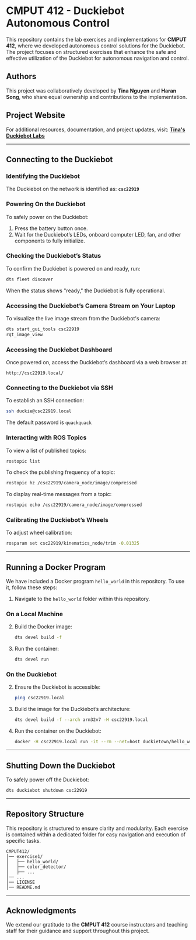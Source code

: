 # CMPUT 412 - Duckiebot Autonomous Control

This repository contains the lab exercises and implementations for **CMPUT 412**, where we developed autonomous control solutions for the Duckiebot. The project focuses on structured exercises that enhance the safe and effective utilization of the Duckiebot for autonomous navigation and control.

## **Authors**
This project was collaboratively developed by **Tina Nguyen** and **Haran Song**, who share equal ownership and contributions to the implementation.

## **Project Website**
For additional resources, documentation, and project updates, visit:
**[Tina's Duckiebot Labs](https://tina-nguyen3004.github.io/duckieLabs/)**

---

## **Connecting to the Duckiebot**

### **Identifying the Duckiebot**
The Duckiebot on the network is identified as:
**`csc22919`**

### **Powering On the Duckiebot**
To safely power on the Duckiebot:
1. Press the battery button once.
2. Wait for the Duckiebot’s LEDs, onboard computer LED, fan, and other components to fully initialize.

### **Checking the Duckiebot’s Status**
To confirm the Duckiebot is powered on and ready, run:
```bash
dts fleet discover
```
When the status shows "ready," the Duckiebot is fully operational.

### **Accessing the Duckiebot’s Camera Stream on Your Laptop**
To visualize the live image stream from the Duckiebot's camera:
```bash
dts start_gui_tools csc22919
rqt_image_view
```

### **Accessing the Duckiebot Dashboard**
Once powered on, access the Duckiebot’s dashboard via a web browser at:
```
http://csc22919.local/
```

### **Connecting to the Duckiebot via SSH**
To establish an SSH connection:
```bash
ssh duckie@csc22919.local
```
The default password is `quackquack`

### **Interacting with ROS Topics**
To view a list of published topics:
```bash
rostopic list
```
To check the publishing frequency of a topic:
```bash
rostopic hz /csc22919/camera_node/image/compressed
```
To display real-time messages from a topic:
```bash
rostopic echo /csc22919/camera_node/image/compressed
```

### **Calibrating the Duckiebot’s Wheels**
To adjust wheel calibration:
```bash
rosparam set csc22919/kinematics_node/trim -0.01325
```

---

## **Running a Docker Program**
We have included a Docker program `hello_world` in this repository. To use it, follow these steps:

1. Navigate to the `hello_world` folder within this repository.

### **On a Local Machine**
2. Build the Docker image:
   ```bash
   dts devel build -f
   ```
3. Run the container:
   ```bash
   dts devel run
   ```

### **On the Duckiebot**
2. Ensure the Duckiebot is accessible:
   ```bash
   ping csc22919.local
   ```
3. Build the image for the Duckiebot’s architecture:
   ```bash
   dts devel build -f --arch arm32v7 -H csc22919.local
   ```
4. Run the container on the Duckiebot:
   ```bash
   docker -H csc22919.local run -it --rm --net=host duckietown/hello_world:v3-arm32v7
   ```

---

## **Shutting Down the Duckiebot**
To safely power off the Duckiebot:
```bash
dts duckiebot shutdown csc22919
```

---

## **Repository Structure**
This repository is structured to ensure clarity and modularity. Each exercise is contained within a dedicated folder for easy navigation and execution of specific tasks.

```
CMPUT412/
│── exercise1/
│   ├── hello_world/
│   ├── color_detector/
│   ├── ...
│── ...
│── LICENSE
│── README.md
```

---

## **Acknowledgments**
We extend our gratitude to the **CMPUT 412** course instructors and teaching staff for their guidance and support throughout this project.
